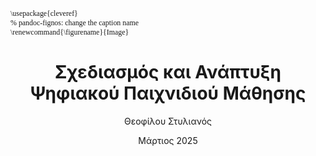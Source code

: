 ---
author:
 - Θεοφίλου Στυλιανός
author-genitive: Θεοφίλου Στυλιανού
author-mnr: 1072791
subject: Διπλωματική
title: Σχεδιασμός και Ανάπτυξη Ψηφιακού Παιχνιδιού Μάθησης
title-en: Design and Development of Digital Learning Game
date: Μάρτιος 2025
place: Πάτρα
school: Πολυτεχνική Σχολή
department: Ηλεκτρολόγων Μηχανικών \& Τεχνολογίας Υπολογιστών
supervisor: Σιντόρης Χρήστος, Ε.ΔΙ.Π.
commitee:
    - Σγάρμπας Κυριάκος, Καθηγητής
    - Φείδας Χρήστος, Καθηγητής
director:
abstract-el: |+
    Η Κβαντική Υπολογιστική είναι ένας αναδυόμενος τομέας που απαιτεί βαθιά κατανόηση των θεμελιωδών αρχών της Κβαντομηχανικής, όπως τα qubits, η υπέρθεση και οι κβαντικές πύλες. Η παρούσα διατριβή παρουσιάζει το σχεδιασμό και την ανάπτυξη ενός εκπαιδευτικού παιχνιδιού για κινητά τηλέφωνα με στόχο την εισαγωγή των φοιτητών πανεπιστημίου στα βασικά στοιχεία της Κβαντικής Υπολογιστικής, ως εναλλακτική λύση στις παραδοσιακές εκπαιδευτικές μεθόδους. Το παιχνίδι χρησιμοποιεί τεχνικές μάθησης βασισμένης στο παιχνίδι για να ενισχύσει την ενασχόληση, την κατανόηση και τη διατήρηση πληροφορίας μέσω διαδραστικών puzzle. Το παιχνίδι αναπτύχθηκε με το  Flutter framework και παρέχει μια προσιτή και ευέλικτη μαθησιακή εμπειρία σε διαφορετικές πλατφόρμες κινητών συσκευών. Η διαδικασία αξιολόγησης, η οποία περιελάμβανε στατιστική ανάλυση αποτελεσμάτων μίας Pre-Post Test μελέτης και ένα Focus Group, έδειξε ότι το παιχνίδι βελτίωσε με επιτυχία την κατανόηση των αρχών της Κβαντικής Υπολογιστικής από τους εκπαιδευόμενους. Τα ευρήματα αναδεικνύουν τις δυνατότητες της μάθησης βασισμένης στο παιχνίδι να κάνει τις αφηρημένες επιστημονικές έννοιες πιο προσιτές και ευχάριστες.
abstract-en: |+
    Quantum Computing is an emerging field that requires a deep understanding of fundamental principles of Quantum Mechanics, such as qubits, superposition, and quantum gates. This thesis presents the design and development of an educational mobile game aimed at introducing university students to the basics of Quantum Computing, as an alternative to traditional educational methods. The game employs Game-Based Learning (GBL) techniques to enhance engagement, retention, and comprehension through interactive puzzles. Developed using the Flutter framework, the game provides an accessible and flexible learning experience across different mobile platforms. The evaluation process, which included statistical analysis of a Pre-Post Test study and a Focus Group, demonstrated that the game successfully improved learners' understanding of quantum computing principles. The findings highlight the potential of Game-Based Learning in making abstract scientific concepts more approachable and enjoyable.
keywords-el:
    - Μάθηση Βασισμένη στο Παιχνίδι
    - Κβαντική Υπολογιστική
    - Κβαντική Μηχανική
    - Παιχνίδι για Κινητές Συσκευές
    - Flutter
keywords-en:
    - Game-Based Learning
    - Quantum Computing
    - Quantum Mechanics
    - Mobile Game
    - Flutter
lang: en-US
book: true
toc-own-page: true
toc: true
classoption:
    - twoside
titlepage: true
colorlinks: true
indent: true
header-includes:
    # - |
    #     ```{=latex}
    #     \usepackage{awesomebox}
    #     ```
    - |
        ```{=latex}
        \usepackage{cleveref}
        % pandoc-fignos: change the caption name
        \renewcommand{\figurename}{Image}
        ```
# \usepackage{caption}

pandoc-latex-environment:
    noteblock: [note]
    tipblock: [tip]
    warningblock: [warning]
    cautionblock: [caution]
    importantblock: [important]
titlepage-text-color: 0A0A0A
logo: images/uplogo.png
logo-stamp: images/logo-up-4color-stamp.jpg
signature: images/student-signature.png
listings-disable-line-numbers: false
disable-header-and-footer: false
# header-center: header-center
header-left: "\\hspace{1cm}"
header-right: "\\rightmark"
first-chapter: 1
biblatex: true
bibliography: bibliography/bibliography.bib
# reference-section-title: 'Βιβλιογραφία'
mainfont: "Linux Libertine O"
CJKmainfont: Noto Serif CJK SC
sansfont: "Linux Biolinum O"
monofont: "Ubuntu Mono"
lof: true # List of figures
lot: true # List of tables
# geometry: [a4paper, bindingoffset=0mm, inner=20mm, outer=20mm, top=20mm, bottom=20mm] # See https://ctan.org/pkg/geometry for more options
fignos-cleveref: False
fignos-plus-name: Figure
fignos-star-name: Figure
fignos-caption-name: Figure
fignos-caption-separator: period
fignos-number-by-section: False
secnos-plus-name: Section
secnos-star-name: Section
caption-labelformat: original
tablenos-plus-name: Table
tablenos-star-name: Table
tablenos-caption-name: Table
---